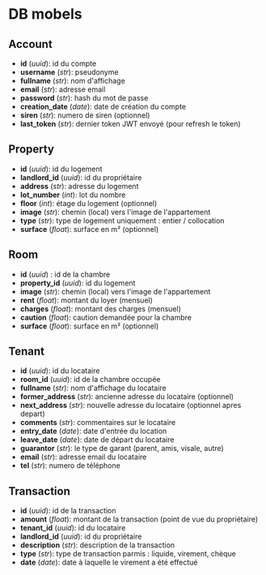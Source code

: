 # DB mobels

## Account

-   **id** (_uuid_): id du compte
-   **username** (_str_): pseudonyme
-   **fullname** (_str_): nom d'affichage
-   **email** (_str_): adresse email
-   **password** (_str_): hash du mot de passe
-   **creation_date** (_date_): date de création du compte
-   **siren** (_str_): numero de siren (optionnel)
-   **last_token** (_str_): dernier token JWT envoyé (pour refresh le token)

## Property

-   **id** (_uuid_): id du logement
-   **landlord_id** (_uuid_): id du propriétaire
-   **address** (_str_): adresse du logement
-   **lot_number** (_int_): lot du nombre
-   **floor** (_int_): étage du logement (optionnel)
-   **image** (_str_): chemin (local) vers l'image de l'appartement
-   **type** (_str_): type de logement uniquement : entier / collocation
-   **surface** (_float_): surface en m² (optionnel)

## Room

-   **id** (_uuid_) : id de la chambre
-   **property_id** (_uuid_): id du logement
-   **image** (_str_): chemin (local) vers l'image de l'appartement
-   **rent** (_float_): montant du loyer (mensuel)
-   **charges** (_float_): montant des charges (mensuel)
-   **caution** (_float_): caution demandée pour la chambre
-   **surface** (_float_): surface en m² (optionnel)

## Tenant

-   **id** (_uuid_): id du locataire
-   **room_id** (_uuid_): id de la chambre occupée
-   **fullname** (_str_): nom d'affichage du locataire
-   **former_address** (_str_): ancienne adresse du locataire (optionnel)
-   **next_address** (_str_): nouvelle adresse du locataire (optionnel apres depart)
-   **comments** (_str_): commentaires sur le locataire
-   **entry_date** (_date_): date d'entrée du location
-   **leave_date** (_date_): date de départ du locataire
-   **guarantor** (_str_): le type de garant (parent, amis, visale, autre)
-   **email** (_str_): adresse email du locataire
-   **tel** (_str_): numero de téléphone

## Transaction

-   **id** (_uuid_): id de la transaction
-   **amount** (_float_): montant de la transaction (point de vue du propriétaire)
-   **tenant_id** (_uuid_): id du locataire
-   **landlord_id** (_uuid_): id du propriétaire
-   **description** (_str_): description de la transaction
-   **type** (_str_): type de transaction parmis : liquide, virement, chèque
-   **date** (_date_): date à laquelle le virement a été effectué
